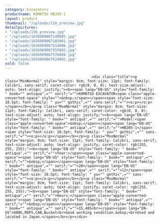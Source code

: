 ```yaml
---
category: Excavators
productname: KOMATSU HB205-1
layout: product
thumbnail: "/uploads/116_preview.jpg"
detailpictures:
- "/uploads/116_preview.jpg"
- "/uploads/1656989067149005.jpg"
- "/uploads/1656989067185001.jpg"
- "/uploads/1656989067514006.jpg"
- "/uploads/1656989067555003.jpg"
- "/uploads/1656989067576004.jpg"
- "/uploads/1656989067624002.jpg"
sold: false
---
```


                                            <div class="title"><p class="MsoNormal" style="margin: 0cm; font-size: 11pt; font-family: Calibri, sans-serif; caret-color: rgb(0, 0, 0); text-size-adjust: auto; text-align: justify;"><b><span lang="EN-US" style="font-family: " book="" antiqua",="" serif;"="">KOMATSU EXCAVATOR<span class="apple-converted-space" style="">&nbsp;</span></span><span style="font-size: 10.5pt; font-family: " yu="" gothic",="" sans-serif;"=""><o:p></o:p></span></b></p><p class="MsoNormal" style="margin: 0cm; font-size: 11pt; font-family: Calibri, sans-serif; caret-color: rgb(0, 0, 0); text-size-adjust: auto; text-align: justify;"><b><span lang="EN-US" style="font-family: " book="" antiqua",="" serif;"="">Model:<span class="apple-converted-space">&nbsp;</span></span><span lang="EN-US" style="font-family: " book="" antiqua",="" serif;"="">HB205-1</span><span style="font-size: 10.5pt; font-family: " yu="" gothic",="" sans-serif;"=""><o:p></o:p></span></b></p><p class="MsoNormal" style="margin: 0cm; font-size: 11pt; font-family: Calibri, sans-serif; text-size-adjust: auto; text-align: justify; caret-color: rgb(255, 255, 255);"><b><span lang="EN-US" style="font-family: " book="" antiqua",="" serif;"="">Year:</span><span class="apple-converted-space"><span lang="EN-US" style="font-family: " book="" antiqua",="" serif;"="">&nbsp;</span></span><span lang="EN-US" style="font-family: " book="" antiqua",="" serif;"="">20</span><span lang="EN-US" style="font-family: " book="" antiqua",="" serif;"="">12</span><span style="font-size: 10.5pt; font-family: " yu="" gothic",="" sans-serif;"=""><o:p></o:p></span></b></p><p class="MsoNormal" style="margin: 0cm; font-size: 11pt; font-family: Calibri, sans-serif; text-size-adjust: auto; text-align: justify; caret-color: rgb(255, 255, 255);"><b><span lang="EN-US" style="font-family: " book="" antiqua",="" serif;"="">Hours:</span><span class="apple-converted-space"><span lang="EN-US" style="font-family: " book="" antiqua",="" serif;"="">&nbsp;</span></span><span lang="EN-US" style="font-family: " book="" antiqua",="" serif;"="">15,405<br></span><span lang="EN-US">600G,ROPS,CAB,Bucket<br>Good working condition.&nbsp;<br>Used and located in Japan.</span></b></p></div>

